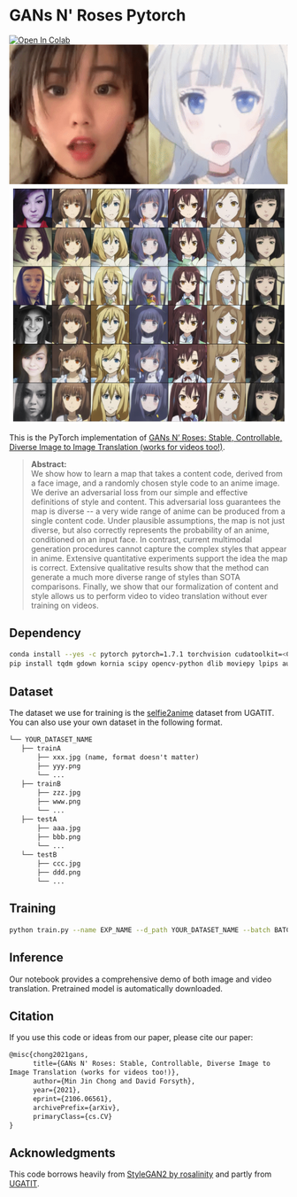 # GANs N' Roses Pytorch

[![Open In Colab](https://colab.research.google.com/assets/colab-badge.svg)](https://colab.research.google.com/github/mchong6/GANsNRoses/blob/colab/inference_colab.ipynb)
![](teaser.gif)
![](teaser.png)

This is the PyTorch implementation of [GANs N’ Roses: Stable, Controllable, Diverse Image to Image Translation (works for videos too!)](https://arxiv.org/abs/2106.06561).

>**Abstract:**<br>
>We show how to learn a map that takes a content code, derived from a face image, and a randomly chosen style code to an anime image. We derive an adversarial loss from our simple and effective definitions of style and content. This adversarial loss guarantees the map is diverse -- a very wide range of anime can be produced from a single content code. Under plausible assumptions, the map is not just diverse, but also correctly represents the probability of an anime, conditioned on an input face. In contrast, current multimodal generation procedures cannot capture the complex styles that appear in anime.  Extensive quantitative experiments support the idea the map is correct. Extensive qualitative results show that the method can generate a much more diverse range of styles than SOTA comparisons. Finally, we show that our formalization of content and style allows us to perform video to video translation without ever training on videos.

## Dependency
```bash
conda install --yes -c pytorch pytorch=1.7.1 torchvision cudatoolkit=<CUDA_VERSION>
pip install tqdm gdown kornia scipy opencv-python dlib moviepy lpips aubio ninja
```

## Dataset
The dataset we use for training is the [selfie2anime](https://drive.google.com/file/d/1xOWj1UVgp6NKMT3HbPhBbtq2A4EDkghF/view?usp=sharing) dataset from UGATIT. You can also use your own dataset in the following format.
```
└── YOUR_DATASET_NAME
   ├── trainA
       ├── xxx.jpg (name, format doesn't matter)
       ├── yyy.png
       └── ...
   ├── trainB
       ├── zzz.jpg
       ├── www.png
       └── ...
   ├── testA
       ├── aaa.jpg 
       ├── bbb.png
       └── ...
   └── testB
       ├── ccc.jpg 
       ├── ddd.png
       └── ...
```

## Training
```bash
python train.py --name EXP_NAME --d_path YOUR_DATASET_NAME --batch BATCH_SIZE
```

## Inference
Our notebook provides a comprehensive demo of both image and video translation. Pretrained model is automatically downloaded.


## Citation
If you use this code or ideas from our paper, please cite our paper:
```
@misc{chong2021gans,
      title={GANs N' Roses: Stable, Controllable, Diverse Image to Image Translation (works for videos too!)}, 
      author={Min Jin Chong and David Forsyth},
      year={2021},
      eprint={2106.06561},
      archivePrefix={arXiv},
      primaryClass={cs.CV}
}
```

## Acknowledgments
This code borrows heavily from [StyleGAN2 by rosalinity](https://github.com/rosinality/stylegan2-pytorch) and partly from [UGATIT](https://github.com/znxlwm/UGATIT-pytorch).
